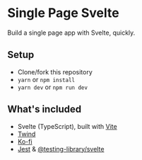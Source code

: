 # Single Page Svelte

Build a single page app with Svelte, quickly.

## Setup

- Clone/fork this repository
- `yarn` or `npm install`
- `yarn dev` or `npm run dev`

## What's included

- Svelte (TypeScript), built with [Vite](https://vitejs.dev)
- [Twind](https://twind.dev)
- [Ko-fi](https://ko-fi.com)
- [Jest](https://jestjs.io) & [@testing-library/svelte](https://testing-library.com/docs/svelte-testing-library)
